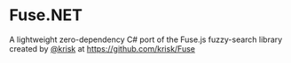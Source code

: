 # Fuse.NET
A lightweight zero-dependency C# port of the Fuse.js fuzzy-search library created by [@krisk](https://github.com/krisk) at https://github.com/krisk/Fuse

